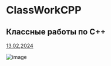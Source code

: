 # ClassWorkCPP
## Классные работы по C++
[13.02,2024](https://github.com/KirillFedotenko/ClassWorkCPP/tree/main/13.02.2024)





![image](https://github.com/KirillFedotenko/ClassWorkCPP/assets/159914000/4b3a1427-35c7-4ce1-bae2-d592fc6b9184)

